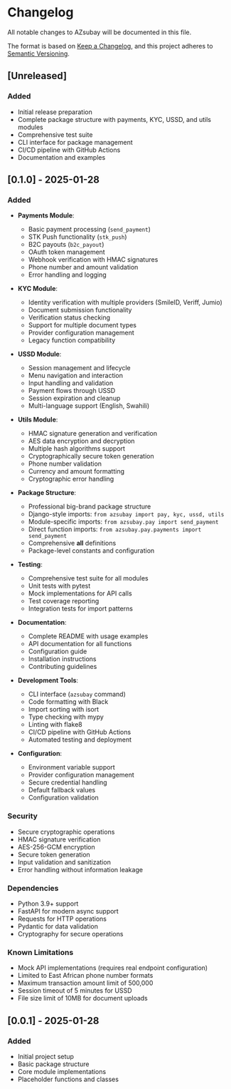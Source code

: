 # Changelog

All notable changes to AZsubay will be documented in this file.

The format is based on [Keep a Changelog](https://keepachangelog.com/en/1.0.0/),
and this project adheres to [Semantic Versioning](https://semver.org/spec/v2.0.0.html).

## [Unreleased]

### Added
- Initial release preparation
- Complete package structure with payments, KYC, USSD, and utils modules
- Comprehensive test suite
- CLI interface for package management
- CI/CD pipeline with GitHub Actions
- Documentation and examples

## [0.1.0] - 2025-01-28

### Added
- **Payments Module**: 
  - Basic payment processing (`send_payment`)
  - STK Push functionality (`stk_push`)
  - B2C payouts (`b2c_payout`)
  - OAuth token management
  - Webhook verification with HMAC signatures
  - Phone number and amount validation
  - Error handling and logging

- **KYC Module**:
  - Identity verification with multiple providers (SmileID, Veriff, Jumio)
  - Document submission functionality
  - Verification status checking
  - Support for multiple document types
  - Provider configuration management
  - Legacy function compatibility

- **USSD Module**:
  - Session management and lifecycle
  - Menu navigation and interaction
  - Input handling and validation
  - Payment flows through USSD
  - Session expiration and cleanup
  - Multi-language support (English, Swahili)

- **Utils Module**:
  - HMAC signature generation and verification
  - AES data encryption and decryption
  - Multiple hash algorithms support
  - Cryptographically secure token generation
  - Phone number validation
  - Currency and amount formatting
  - Cryptographic error handling

- **Package Structure**:
  - Professional big-brand package structure
  - Django-style imports: `from azsubay import pay, kyc, ussd, utils`
  - Module-specific imports: `from azsubay.pay import send_payment`
  - Direct function imports: `from azsubay.pay.payments import send_payment`
  - Comprehensive __all__ definitions
  - Package-level constants and configuration

- **Testing**:
  - Comprehensive test suite for all modules
  - Unit tests with pytest
  - Mock implementations for API calls
  - Test coverage reporting
  - Integration tests for import patterns

- **Documentation**:
  - Complete README with usage examples
  - API documentation for all functions
  - Configuration guide
  - Installation instructions
  - Contributing guidelines

- **Development Tools**:
  - CLI interface (`azsubay` command)
  - Code formatting with Black
  - Import sorting with isort
  - Type checking with mypy
  - Linting with flake8
  - CI/CD pipeline with GitHub Actions
  - Automated testing and deployment

- **Configuration**:
  - Environment variable support
  - Provider configuration management
  - Secure credential handling
  - Default fallback values
  - Configuration validation

### Security
- Secure cryptographic operations
- HMAC signature verification
- AES-256-GCM encryption
- Secure token generation
- Input validation and sanitization
- Error handling without information leakage

### Dependencies
- Python 3.9+ support
- FastAPI for modern async support
- Requests for HTTP operations
- Pydantic for data validation
- Cryptography for secure operations

### Known Limitations
- Mock API implementations (requires real endpoint configuration)
- Limited to East African phone number formats
- Maximum transaction amount limit of 500,000
- Session timeout of 5 minutes for USSD
- File size limit of 10MB for document uploads

## [0.0.1] - 2025-01-28

### Added
- Initial project setup
- Basic package structure
- Core module implementations
- Placeholder functions and classes
